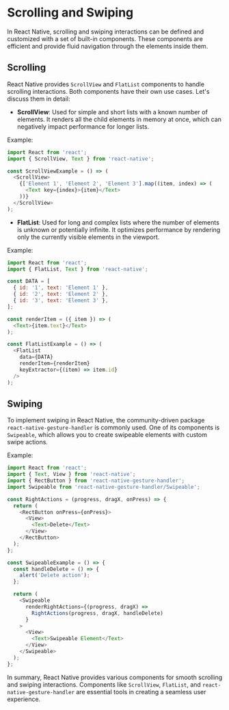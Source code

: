 # Scrolling and Swiping

In React Native, scrolling and swiping interactions can be defined and customized with a set of built-in components. These components are efficient and provide fluid navigation through the elements inside them.

## Scrolling

React Native provides `ScrollView` and `FlatList` components to handle scrolling interactions. Both components have their own use cases. Let's discuss them in detail:

- **ScrollView**: Used for simple and short lists with a known number of elements. It renders all the child elements in memory at once, which can negatively impact performance for longer lists.

Example:
```javascript
import React from 'react';
import { ScrollView, Text } from 'react-native';

const ScrollViewExample = () => (
  <ScrollView>
    {['Element 1', 'Element 2', 'Element 3'].map((item, index) => (
      <Text key={index}>{item}</Text>
    ))}
  </ScrollView>
);
```

- **FlatList**: Used for long and complex lists where the number of elements is unknown or potentially infinite. It optimizes performance by rendering only the currently visible elements in the viewport.

Example:
```javascript
import React from 'react';
import { FlatList, Text } from 'react-native';

const DATA = [
  { id: '1', text: 'Element 1' },
  { id: '2', text: 'Element 2' },
  { id: '3', text: 'Element 3' },
];

const renderItem = ({ item }) => (
  <Text>{item.text}</Text>
);

const FlatListExample = () => (
  <FlatList
    data={DATA}
    renderItem={renderItem}
    keyExtractor={(item) => item.id}
  />
);
```

## Swiping

To implement swiping in React Native, the community-driven package `react-native-gesture-handler` is commonly used. One of its components is `Swipeable`, which allows you to create swipeable elements with custom swipe actions.

Example:

```javascript
import React from 'react';
import { Text, View } from 'react-native';
import { RectButton } from 'react-native-gesture-handler';
import Swipeable from 'react-native-gesture-handler/Swipeable';

const RightActions = (progress, dragX, onPress) => {
  return (
    <RectButton onPress={onPress}>
      <View>
        <Text>Delete</Text>
      </View>
    </RectButton>
  );
};

const SwipeableExample = () => {
  const handleDelete = () => {
    alert('Delete action');
  };

  return (
    <Swipeable
      renderRightActions={(progress, dragX) =>
        RightActions(progress, dragX, handleDelete)
      }
    >
      <View>
        <Text>Swipeable Element</Text>
      </View>
    </Swipeable>
  );
};
```

In summary, React Native provides various components for smooth scrolling and swiping interactions. Components like `ScrollView`, `FlatList`, and `react-native-gesture-handler` are essential tools in creating a seamless user experience.